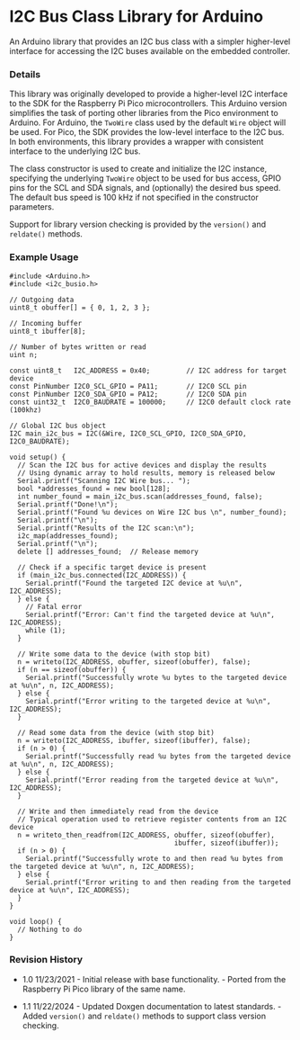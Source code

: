 # I2C Bus Class Library for Arduino

An Arduino library that provides an I2C bus class with a simpler higher-level
interface for accessing the I2C buses available on the embedded controller.

### Details

This library was originally developed to provide a higher-level I2C
interface to the SDK for the Raspberry Pi Pico microcontrollers.
This Arduino version simplifies the task of porting other libraries
from the Pico environment to Arduino.   For Arduino, the `TwoWire` 
class used by the default `Wire` object will be used.  For Pico, 
the SDK provides the low-level interface to the I2C bus.  In both 
environments, this library provides a wrapper with consistent 
interface to the underlying I2C bus. 

The class constructor is used to create and initialize the I2C
instance, specifying the underlying `TwoWire` object to be used
for bus access, GPIO pins for the SCL and SDA signals, and 
(optionally) the desired bus speed.  The default bus speed is 100 kHz
if not specified in the constructor parameters.

Support for library version checking is provided by the `version()` 
and `reldate()` methods.

### Example Usage

    #include <Arduino.h>
    #include <i2c_busio.h>

    // Outgoing data
    uint8_t obuffer[] = { 0, 1, 2, 3 };
    
    // Incoming buffer
    uint8_t ibuffer[8];       

    // Number of bytes written or read
    uint n;

    const uint8_t   I2C_ADDRESS = 0x40;         // I2C address for target device
    const PinNumber I2C0_SCL_GPIO = PA11;       // I2C0 SCL pin
    const PinNumber I2C0_SDA_GPIO = PA12;       // I2C0 SDA pin
    const uint32_t  I2C0_BAUDRATE = 100000;     // I2C0 default clock rate (100khz)

    // Global I2C bus object
    I2C main_i2c_bus = I2C(&Wire, I2C0_SCL_GPIO, I2C0_SDA_GPIO, I2C0_BAUDRATE);

    void setup() {
      // Scan the I2C bus for active devices and display the results
      // Using dynamic array to hold results, memory is released below
      Serial.printf("Scanning I2C Wire bus... ");
      bool *addresses_found = new bool[128];
      int number_found = main_i2c_bus.scan(addresses_found, false);
      Serial.printf("Done!\n");
      Serial.printf("Found %u devices on Wire I2C bus \n", number_found);
      Serial.printf("\n");
      Serial.printf("Results of the I2C scan:\n");
      i2c_map(addresses_found);
      Serial.printf("\n");
      delete [] addresses_found;  // Release memory

      // Check if a specific target device is present
      if (main_i2c_bus.connected(I2C_ADDRESS)) {
        Serial.printf("Found the targeted I2C device at %u\n", I2C_ADDRESS);
      } else {
        // Fatal error
        Serial.printf("Error: Can't find the targeted device at %u\n", I2C_ADDRESS);
        while (1);
      }

      // Write some data to the device (with stop bit)
      n = writeto(I2C_ADDRESS, obuffer, sizeof(obuffer), false);
      if (n == sizeof(obuffer)) {
        Serial.printf("Successfully wrote %u bytes to the targeted device at %u\n", n, I2C_ADDRESS);
      } else {
        Serial.printf("Error writing to the targeted device at %u\n", I2C_ADDRESS);
      }
   
      // Read some data from the device (with stop bit)
      n = writeto(I2C_ADDRESS, ibuffer, sizeof(ibuffer), false);
      if (n > 0) {
        Serial.printf("Successfully read %u bytes from the targeted device at %u\n", n, I2C_ADDRESS);
      } else {
        Serial.printf("Error reading from the targeted device at %u\n", I2C_ADDRESS);
      }

      // Write and then immediately read from the device
      // Typical operation used to retrieve register contents from an I2C device
      n = writeto_then_readfrom(I2C_ADDRESS, obuffer, sizeof(obuffer),
                                             ibuffer, sizeof(ibuffer));
      if (n > 0) {
        Serial.printf("Successfully wrote to and then read %u bytes from the targeted device at %u\n", n, I2C_ADDRESS);
      } else {
        Serial.printf("Error writing to and then reading from the targeted device at %u\n", I2C_ADDRESS);
      }                                             
    }
    
    void loop() {
      // Nothing to do
    }

### Revision History

* 1.0   11/23/2021
        - Initial release with base functionality.
        - Ported from the Raspberry Pi Pico library of the same name.

* 1.1   11/22/2024
        - Updated Doxgen documentation to latest standards.
        - Added `version()` and `reldate()` methods to support
          class version checking.


